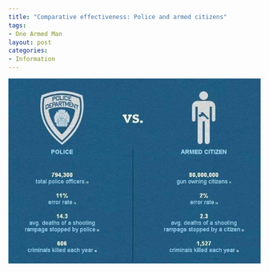 ```yaml
---
title: "Comparative effectiveness: Police and armed citizens"
tags:
- One Armed Man
layout: post
categories:
- Information
---
```


![Comparative effectiveness: Police and armed citizens](/assets/img/20170520-police-vs-armed-citizens.jpg)
